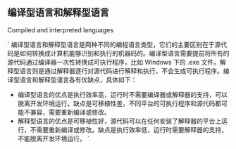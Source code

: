 ## 编译型语言和解释型语言

Compiled and interpreted languages

`
编译型语言和解释型语言是两种不同的编程语言类型，它们的主要区别在于源代码是如何转换成计算机能够识别和执行的机器码的。编译型语言需要提前将所有的源代码通过编译器一次性转换成可执行程序，比如 Windows 下的 .exe 文件。解释型语言则是通过解释器逐行对源代码进行解释和执行，不会生成可执行程序。编译型语言和解释型语言各有优缺点，具体如下：

- 编译型语言的优点是执行效率高，运行时不需要编译器或解释器的支持，可以脱离开发环境运行。缺点是可移植性差，不同平台的可执行程序和源代码都可能不兼容，需要重新编译或修改。
- 解释型语言的优点是可移植性好，源代码可以在任何安装了解释器的平台上运行，不需要重新编译或修改。缺点是执行效率低，运行时需要解释器的支持，不能脱离开发环境运行。
`